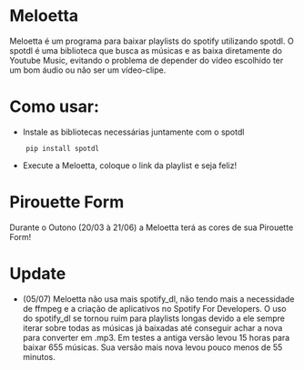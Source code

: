 # Meloetta
Meloetta é um programa para baixar playlists do spotify utilizando spotdl. O spotdl é uma biblioteca que busca as músicas e as baixa diretamente do Youtube Music, evitando o problema de depender do vídeo escolhido ter um bom áudio ou não ser um vídeo-clipe. 

# Como usar:
- Instale as bibliotecas necessárias juntamente com o spotdl
````
    pip install spotdl
````
- Execute a Meloetta, coloque o link da playlist e seja feliz!

# Pirouette Form
Durante o Outono (20/03 à 21/06) a Meloetta terá as cores de sua Pirouette Form!

# Update
- (05/07) Meloetta não usa mais spotify_dl, não tendo mais a necessidade de ffmpeg e a criação de aplicativos no Spotify For Developers. O uso do spotify_dl se tornou ruim para playlists longas devido a ele sempre iterar sobre todas as músicas já baixadas até conseguir achar a nova para converter em .mp3.
Em testes a antiga versão levou 15 horas para baixar 655 músicas. Sua versão mais nova levou pouco menos de 55 minutos.

